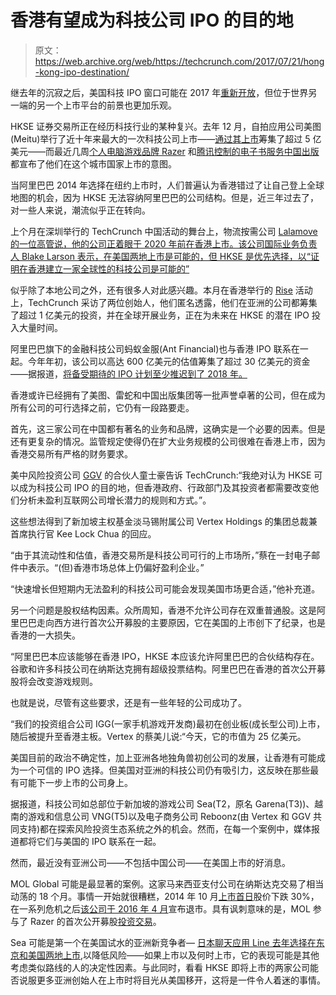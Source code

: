# 香港有望成为科技公司 IPO 的目的地 

> 原文：<https://web.archive.org/web/https://techcrunch.com/2017/07/21/hong-kong-ipo-destination/>

继去年的沉寂之后，美国科技 IPO 窗口可能在 2017 年[重新开放](https://web.archive.org/web/20221209133315/https://beta.techcrunch.com/2017/05/29/where-are-the-rest-of-the-tech-ipos/)，但位于世界另一端的另一个上市平台的前景也更加乐观。

HKSE 证券交易所正在经历科技行业的某种复兴。去年 12 月，自拍应用公司美图(Meitu)举行了近十年来最大的一次科技公司上市——[通过其上市](https://web.archive.org/web/20221209133315/https://beta.techcrunch.com/2016/12/15/meitu-hong-kong-ipo/)筹集了超过 5 亿美元——而最近几周[个人电脑游戏品牌 Razer](https://web.archive.org/web/20221209133315/https://beta.techcrunch.com/2017/07/01/razer-hong-kong-ipo/) 和[腾讯控制的电子书服务中国出版](https://web.archive.org/web/20221209133315/https://beta.techcrunch.com/2017/07/04/tencents-online-publishing-arm-files-for-ipo-in-hong-kong/)都宣布了他们在这个城市国家上市的意图。

当阿里巴巴 2014 年选择在纽约上市时，人们普遍认为香港错过了让自己登上全球地图的机会，因为 HKSE 无法容纳阿里巴巴的公司结构。但是，近三年过去了，对一些人来说，潮流似乎正在转向。

上个月在深圳举行的 TechCrunch 中国活动的舞台上，物流按需公司 [Lalamove 的一位高管说，他的公司正着眼于 2020 年前在香港上市。该公司国际业务负责人 Blake Larson 表示，在美国两地上市是可能的，但 HKSE 是优先选择，以“证明在香港建立一家全球性的科技公司是可能的”](https://web.archive.org/web/20221209133315/https://beta.techcrunch.com/2017/06/19/can-hong-kong-become-a-startup-hub)

似乎除了本地公司之外，还有很多人对此感兴趣。本月在香港举行的 [Rise](https://web.archive.org/web/20221209133315/https://riseconf.com/) 活动上，TechCrunch 采访了两位创始人，他们匿名透露，他们在亚洲的公司都筹集了超过 1 亿美元的投资，并在全球开展业务，正在为未来在 HKSE 的潜在 IPO 投入大量时间。

阿里巴巴旗下的金融科技公司蚂蚁金服(Ant Financial)也与香港 IPO 联系在一起。今年年初，该公司以高达 600 亿美元的估值筹集了超过 30 亿美元的资金——据报道，[将备受期待的 IPO 计划至少推迟到了 2018 年。](https://web.archive.org/web/20221209133315/http://www.barrons.com/articles/alibabas-ant-financial-ipo-delayed-until-2018-at-earliest-1494907150)

香港或许已经拥有了美图、雷蛇和中国出版集团等一批声誉卓著的公司，但在成为所有公司的可行选择之前，它仍有一段路要走。

首先，这三家公司在中国都有著名的业务和品牌，这确实是一个必要的因素。但是还有更复杂的情况。监管规定使得仍在扩大业务规模的公司很难在香港上市，因为香港交易所有严格的财务要求。

美中风险投资公司 [GGV](https://web.archive.org/web/20221209133315/https://www.ggvc.com/) 的合伙人童士豪告诉 TechCrunch:“我绝对认为 HKSE 可以成为科技公司 IPO 的目的地，但香港政府、行政部门及其投资者都需要改变他们分析未盈利互联网公司增长潜力的规则和方式。”。

这些想法得到了新加坡主权基金淡马锡附属公司 Vertex Holdings 的集团总裁兼首席执行官 Kee Lock Chua 的回应。

“由于其流动性和估值，香港交易所是科技公司可行的上市场所，”蔡在一封电子邮件中表示。“(但)香港市场总体上仍偏好盈利企业。”

“快速增长但短期内无法盈利的科技公司可能会发现美国市场更合适，”他补充道。

另一个问题是股权结构因素。众所周知，香港不允许公司存在双重普通股。这是阿里巴巴走向西方进行首次公开募股的主要原因，它在美国的上市创下了纪录，也是香港的一大损失。

“阿里巴巴本应该能够在香港 IPO，HKSE 本应该允许阿里巴巴的合伙结构存在。谷歌和许多科技公司在纳斯达克拥有超级投票结构。阿里巴巴在香港的首次公开募股将会改变游戏规则。

也就是说，尽管有这些要求，还是有一些年轻的公司成功了。

“我们的投资组合公司 IGG(一家手机游戏开发商)最初在创业板(成长型公司)上市，随后被提升至香港主板。Vertex 的蔡美儿说:“今天，它的市值为 25 亿美元。

美国目前的政治不确定性，加上亚洲各地独角兽初创公司的发展，让香港有可能成为一个可信的 IPO 选择。但美国对亚洲的科技公司仍有吸引力，这反映在那些最有可能下一步上市的公司身上。

据报道，科技公司如总部位于新加坡的游戏公司 Sea(T2，原名 Garena(T3))、越南的游戏和信息公司 VNG(T5)以及电子商务公司 Reboonz(由 Vertex 和 GGV 共同支持)都在探索风险投资生态系统之外的机会。然而，在每一个案例中，媒体报道都将它们与美国的 IPO 联系在一起。

然而，最近没有亚洲公司——不包括中国公司——在美国上市的好消息。

MOL Global 可能是最显著的案例。这家马来西亚支付公司在纳斯达克交易了相当动荡的 18 个月。事情一开始就很糟糕，2014 年 10 月[上市首日](https://web.archive.org/web/20221209133315/http://www.cnbc.com/2014/10/09/after-ipo-mol-global-shares-down-30-percent.html)股价下跌 30%，在一系列危机之后[该公司于 2016 年 4 月](https://web.archive.org/web/20221209133315/http://molglobal.mol.com/mol-global-inc-announces-nasdaq-delisting-and-deregistration/)宣布退市。具有讽刺意味的是，MOL 参与了 Razer 的首次公开募股[投资交易](https://web.archive.org/web/20221209133315/https://beta.techcrunch.com/2017/06/23/razer-makes-virtual-currency-push/)。

Sea 可能是第一个在美国试水的亚洲新竞争者— [日本聊天应用 Line 去年选择在东京和美国两地上市](https://web.archive.org/web/20221209133315/https://beta.techcrunch.com/2016/06/10/messaging-app-line-files-for-ipo-on-nyse-on-july-14-tokyo-on-july-15-aims-to-raise-1b/),以降低风险——如果上市以及何时上市，它的表现可能是其他考虑类似路线的人的决定性因素。与此同时，看看 HKSE 即将上市的两家公司能否说服更多亚洲创始人在上市时将目光从美国移开，这将是一件令人着迷的事情。